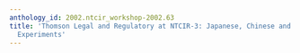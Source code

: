 ```yaml
---
anthology_id: 2002.ntcir_workshop-2002.63
title: 'Thomson Legal and Regulatory at NTCIR-3: Japanese, Chinese and English Retrieval
  Experiments'
---
```

